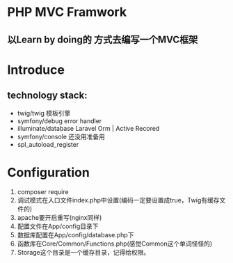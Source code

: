 # PHP MVC Framwork
## 以Learn by doing的 方式去编写一个MVC框架

# Introduce
## technology stack:
 - twig/twig 模板引擎
 - symfony/debug  error handler
 - illuminate/database Laravel Orm | Active Recored
 - symfony/console  还没用准备用
 - spl_autoload_register

# Configuration
1. composer require
2. 调试模式在入口文件index.php中设置(编码一定要设置成true，Twig有缓存文件的)
3. apache要开启重写(nginx同样)
4. 配置文件在App/config目录下
5. 数据库配置在App/config/database.php下
6. 函数库在Core/Common/Functions.php(感觉Common这个单词怪怪的)
7. Storage这个目录是一个缓存目录，记得给权限。